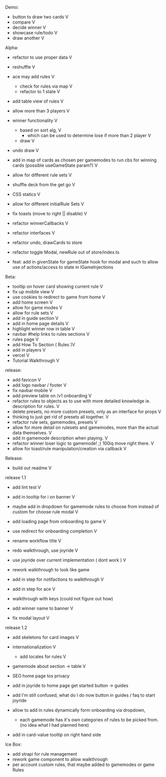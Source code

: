 Demo:
- button to draw two cards V
- compare V
- decide winner V
- showcase rule/todo V
- draw another V

Alpha:
- refactor to use proper data V
- reshuffle V
- ace may add rules V
  - check for rules via map V
  - refactor to 1 state V
- add table view of rules V
- allow more than 3 players V
- winner functionality V
  - based on sort alg, V
    - which can be used to determine lose if more than 2 player V
  - draw V
- undo draw V
- add in map of cards as chosen per gamemodes to run cbs for winning cards (possible useGameState param?) V
- allow for different rule sets V
- shuffle deck from the get go V
- CSS statics V
- allow for different initialRule Sets V
- fix toasts (move to right || disable) V
- refactor winnerCallbacks V
- refactor interfaces V

- refactor undo, drawCards to store
- refactor toggle Modal, newRule out of store/index.ts 
- feat: add in givenState for gameState hook for modal and such to allow use of actions/access to state in IGameInjections 

Beta:
- tooltip on hover card showing current rule V
- fix up mobile view V
- use cookies to redirect to game from home V
- add home screen V
- allow for game modes V
- allow for rule sets V
- add in guide section V
- add in home page details V
- highlight winner row in table  V
- navbar #help links to rules sections V
- rules page V
- add How To Section ( Rules )V
- add in players V
- vercel V
- Tutorial Walkthrough V

release:
- add favicon V
- add logo navbar / footer V
- fix navbar mobile V
- add preview table on /v1 onboarding V
- refactor rules to objects as to use with more detailed knowledge ie. description for rules. V
- delete presets, no more custom presets, only as an interface for props V
- thinking to just get rid of presets all together. V
- refactor rule sets, gamemodes, presets V
- allow for more detail on rulesets and gamemodes, more than the actual data themselves. V
- add in gamemode description when playing. V
- refactor winner loser logic to gamemode! ;) 100iq move right there. V
- allow for toast/rule manipulation/creation via callback V

Release:
- build out readme V

release 1.1
- add lint test V
- add in tooltip for i on banner V
- maybe add in dropdown for gamemode rules to choose from instead of custom for choose rule modal V

- add loading page from onboarding to game V
- use redirect for onboarding completion V
- rename workflow title V
- redo walkthrough, use joyride V
- use joyride over current implementation ( dont work ) V
- rework walkthrough to look like game
- add in step for notifactions to walkthrough V
- add in step for ace V
- walkthrough with keys (could not figure out how)
- add winner name to banner V
- fix modal layout V


release 1.2
- add skeletons for card images V
- internationalization V
  - add locales for rules V
- gamemode about section -> table V
  
- SEO home page tos privacy
- add in joyride to home page get started button -> guides 
- add I'm still confused, what do I do now button in guides / faq to start joyride  
- allow to add in rules dynamically form onboarding via dropdown, 
  - each gamemode has it's own categories of rules to be picked from. (no idea what I had planned here)
- add in card-value tooltip on right hand side


Ice Box:
- add strapi for rule management
- rework game component to allow walkthrough
- per account custom rules, that maybe added to gamemodes  or game Rules
